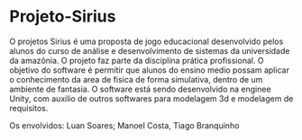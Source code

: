 # Projeto-Sirius
O projetos Sirius é uma proposta de jogo educacional desenvolvido pelos alunos do curso de análise e desenvolvimento de sistemas da universidade da amazônia. O projeto faz parte da disciplina prática profissional.
O objetivo do software é permitir que alunos do ensino medio possam aplicar o conhecimento da area de fisica de forma simulativa, dentro de um ambiente de fantasia. 
O software está sendo desenvolvido na enginee Unity, com auxilio de outros softwares para modelagem 3d e modelagem de requisitos.

Os envolvidos: Luan Soares; Manoel Costa, Tiago Branquinho
